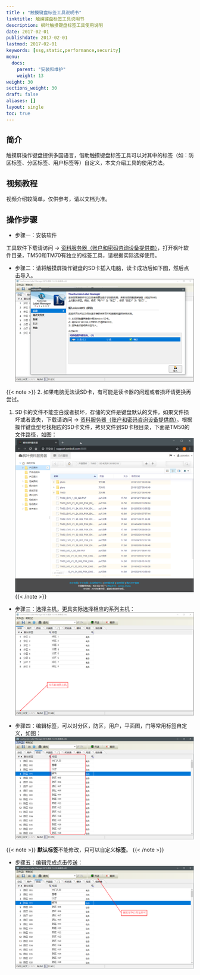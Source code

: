 ```yaml
---
title : "触摸键盘标签工具说明书"
linktitle: 触摸键盘标签工具说明书
description: 枫叶触摸键盘标签工具使用说明
date: 2017-02-01
publishdate: 2017-02-01
lastmod: 2017-02-01
keywords: [ssg,static,performance,security]
menu:
  docs:
    parent: "安装和维护"
    weight: 13
weight: 30
sections_weight: 30
draft: false
aliases: []
layout: single
toc: true
---
```


## 简介

触摸屏操作键盘提供多国语言，借助触摸键盘标签工具可以对其中的标签（如：防区标签、分区标签、用户标签等）自定义，本文介绍工具的使用方法。

## 视频教程

视频介绍较简单，仅供参考，请以文档为准。

<!-- {{% video "../../video/label-tool.mp4" %}} -->

## 操作步骤

- 步骤一：安装软件

工具软件下载请访问 → [资料服务器（账户和密码咨询设备提供商）](http://support.senboll.com:8888/)，打开枫叶软件目录，TM50和TM70有独立的标签工具，请根据实际选择使用。

- 步骤二：请将触摸屏操作键盘的SD卡插入电脑，读卡成功后如下图，然后点击导入。
![启动软件](images/start.png)

{{< note >}}
2. 如果电脑无法读SD卡，有可能是读卡器的问题或者损坏请更换再尝试。
1. SD卡的文件不能空白或者损坏，存储的文件是键盘默认的文件，如果文件损坏或者丢失，下载请访问 → [资料服务器（账户和密码咨询设备提供商）](http://support.senboll.com:8888/)。根据操作键盘型号找相应的SD卡文件，拷贝文件到SD卡根目录，下面是TM50的文件路径，如图：
![SD卡初始化文件](images/tm50-sd-file.png)
{{< /note >}}

- 步骤三：选择主机，更具实际选择相应的系列主机：
![启动软件](images/panel-type.png)

- 步骤四：编辑标签，可以对分区，防区，用户，平面图，门等常用标签自定义，如图：
![启动软件](images/edit.png)

{{< note >}}
**默认标签**不能修改，只可以自定义**标签**。
{{< /note >}}

- 步骤五：编辑完成点击传送：
![启动软件](images/send.png)
